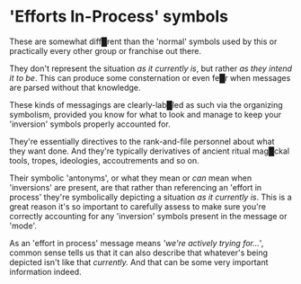 # **'Efforts In-Process' symbols**


These are somewhat diff█rent than the 'normal' symbols used by this or practically every other group or franchise out there.

They don't represent the situation *as it currently is*, but rather *as they intend it to be*.  This can produce some consternation or even fe█r when messages are parsed without that knowledge.

These kinds of messagings are clearly-lab█led as such via the organizing symbolism, provided you know for what to look and manage to keep your 'inversion' symbols properly accounted for.

They're essentially directives to the rank-and-file personnel about what they want done.  And they're typically derivatives of ancient ritual mag█ckal tools, tropes, ideologies, accoutrements and so on.

Their symbolic 'antonyms', or what they mean or *can* mean when 'inversions' are present, are that rather than referencing an 'effort in process' they're symbolically depicting a situation *as it currently is*.  This is a great reason it's so important to carefully assess to make sure you're correctly accounting for any 'inversion' symbols present in the message or 'mode'.

As an 'effort in process' message means *'we're actively trying for...'*, common sense tells us that it can also describe that whatever's being depicted isn't like that *currently.*  And that can be some very important information indeed.


